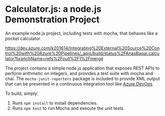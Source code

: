 Calculator.js: a node.js Demonstration Project
==============================================
An example node.js project, including tests with mocha, that behaves like
a pocket calculator.

https://dev.azure.com/k201614/Integrating%20External%20Source%20Control%20with%20Azure%20Pipelines/_apis/build/status%2FAnasBaqai.calculator?branchName=refs%2Fpull%2F1%2Fmerge

The project contains a simple node.js application that exposes REST APIs
to perform arithmetic on integers, and provides a test suite with mocha
and chai.  The `mocha-junit-reporters` package is included to provide XML
output that can be presented in a continuous integration tool like
[Azure DevOps](https://azure.com/devops).

To build, simply:

1. Runs `npm install` to install dependencies.
2. Runs `npm test` to run Mocha and execute the unit tests.

